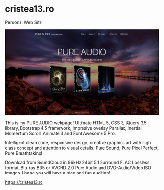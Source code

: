 # cristea13.ro
Personal Web Site

<img src=https://github.com/hangorazvan/cristea13.ro/blob/master/w00.jpg>

This is my PURE AUDIO webpage! Ultimate HTML 5, CSS 3, jQuery 3.5 library, Bootstrap 4.5 framework, Impresive overlay Parallax, Inertial Momentum Scroll, Animate 3 and Font Awesome 5 Pro. 

Intelligent clean code, responsive design, creative graphics art with high class concept and attention to visual details. Pure Sound, Pure Pixel Perfect, Pure Breathtaking! 

Download from SoundCloud in 96kHz 24bit 5.1 Surround FLAC Lossless format, Blu-ray BD5 or AVCHD 2.0 Pure Audio and DVD-Audio/Video ISO images. I hope you will have a nice and fun audition!

https://cristea13.ro

